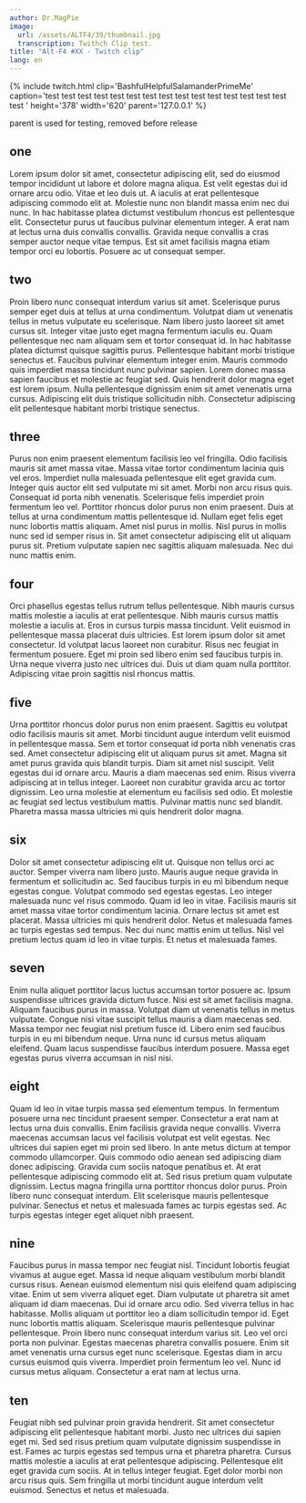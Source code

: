 ```yaml
---
author: Dr.MagPie
image:
  url: /assets/ALTF4/39/thumbnail.jpg
  transcription: Twithch Clip test.
title: "Alt-F4 #XX - Twitch clip"
lang: en
---
```


{% include twitch.html clip='BashfulHelpfulSalamanderPrimeMe' caption='test test test test test test test test test test test test test test test test ' height='378' width='620' parent='127.0.0.1' %}

parent is used for testing, removed before release

## one

Lorem ipsum dolor sit amet, consectetur adipiscing elit, sed do eiusmod tempor incididunt ut labore et dolore magna aliqua. Est velit egestas dui id ornare arcu odio. Vitae et leo duis ut. A iaculis at erat pellentesque adipiscing commodo elit at. Molestie nunc non blandit massa enim nec dui nunc. In hac habitasse platea dictumst vestibulum rhoncus est pellentesque elit. Consectetur purus ut faucibus pulvinar elementum integer. A erat nam at lectus urna duis convallis convallis. Gravida neque convallis a cras semper auctor neque vitae tempus. Est sit amet facilisis magna etiam tempor orci eu lobortis. Posuere ac ut consequat semper.

## two

Proin libero nunc consequat interdum varius sit amet. Scelerisque purus semper eget duis at tellus at urna condimentum. Volutpat diam ut venenatis tellus in metus vulputate eu scelerisque. Nam libero justo laoreet sit amet cursus sit. Integer vitae justo eget magna fermentum iaculis eu. Quam pellentesque nec nam aliquam sem et tortor consequat id. In hac habitasse platea dictumst quisque sagittis purus. Pellentesque habitant morbi tristique senectus et. Faucibus pulvinar elementum integer enim. Mauris commodo quis imperdiet massa tincidunt nunc pulvinar sapien. Lorem donec massa sapien faucibus et molestie ac feugiat sed. Quis hendrerit dolor magna eget est lorem ipsum. Nulla pellentesque dignissim enim sit amet venenatis urna cursus. Adipiscing elit duis tristique sollicitudin nibh. Consectetur adipiscing elit pellentesque habitant morbi tristique senectus.

## three

Purus non enim praesent elementum facilisis leo vel fringilla. Odio facilisis mauris sit amet massa vitae. Massa vitae tortor condimentum lacinia quis vel eros. Imperdiet nulla malesuada pellentesque elit eget gravida cum. Integer quis auctor elit sed vulputate mi sit amet. Morbi non arcu risus quis. Consequat id porta nibh venenatis. Scelerisque felis imperdiet proin fermentum leo vel. Porttitor rhoncus dolor purus non enim praesent. Duis at tellus at urna condimentum mattis pellentesque id. Nullam eget felis eget nunc lobortis mattis aliquam. Amet nisl purus in mollis. Nisl purus in mollis nunc sed id semper risus in. Sit amet consectetur adipiscing elit ut aliquam purus sit. Pretium vulputate sapien nec sagittis aliquam malesuada. Nec dui nunc mattis enim.

## four

Orci phasellus egestas tellus rutrum tellus pellentesque. Nibh mauris cursus mattis molestie a iaculis at erat pellentesque. Nibh mauris cursus mattis molestie a iaculis at. Eros in cursus turpis massa tincidunt. Velit euismod in pellentesque massa placerat duis ultricies. Est lorem ipsum dolor sit amet consectetur. Id volutpat lacus laoreet non curabitur. Risus nec feugiat in fermentum posuere. Eget mi proin sed libero enim sed faucibus turpis in. Urna neque viverra justo nec ultrices dui. Duis ut diam quam nulla porttitor. Adipiscing vitae proin sagittis nisl rhoncus mattis.

## five

Urna porttitor rhoncus dolor purus non enim praesent. Sagittis eu volutpat odio facilisis mauris sit amet. Morbi tincidunt augue interdum velit euismod in pellentesque massa. Sem et tortor consequat id porta nibh venenatis cras sed. Amet consectetur adipiscing elit ut aliquam purus sit amet. Magna sit amet purus gravida quis blandit turpis. Diam sit amet nisl suscipit. Velit egestas dui id ornare arcu. Mauris a diam maecenas sed enim. Risus viverra adipiscing at in tellus integer. Laoreet non curabitur gravida arcu ac tortor dignissim. Leo urna molestie at elementum eu facilisis sed odio. Et molestie ac feugiat sed lectus vestibulum mattis. Pulvinar mattis nunc sed blandit. Pharetra massa massa ultricies mi quis hendrerit dolor magna.

## six

Dolor sit amet consectetur adipiscing elit ut. Quisque non tellus orci ac auctor. Semper viverra nam libero justo. Mauris augue neque gravida in fermentum et sollicitudin ac. Sed faucibus turpis in eu mi bibendum neque egestas congue. Volutpat commodo sed egestas egestas. Leo integer malesuada nunc vel risus commodo. Quam id leo in vitae. Facilisis mauris sit amet massa vitae tortor condimentum lacinia. Ornare lectus sit amet est placerat. Massa ultricies mi quis hendrerit dolor. Netus et malesuada fames ac turpis egestas sed tempus. Nec dui nunc mattis enim ut tellus. Nisl vel pretium lectus quam id leo in vitae turpis. Et netus et malesuada fames.

## seven

Enim nulla aliquet porttitor lacus luctus accumsan tortor posuere ac. Ipsum suspendisse ultrices gravida dictum fusce. Nisi est sit amet facilisis magna. Aliquam faucibus purus in massa. Volutpat diam ut venenatis tellus in metus vulputate. Congue nisi vitae suscipit tellus mauris a diam maecenas sed. Massa tempor nec feugiat nisl pretium fusce id. Libero enim sed faucibus turpis in eu mi bibendum neque. Urna nunc id cursus metus aliquam eleifend. Quam lacus suspendisse faucibus interdum posuere. Massa eget egestas purus viverra accumsan in nisl nisi.

## eight

Quam id leo in vitae turpis massa sed elementum tempus. In fermentum posuere urna nec tincidunt praesent semper. Consectetur a erat nam at lectus urna duis convallis. Enim facilisis gravida neque convallis. Viverra maecenas accumsan lacus vel facilisis volutpat est velit egestas. Nec ultrices dui sapien eget mi proin sed libero. In ante metus dictum at tempor commodo ullamcorper. Quis commodo odio aenean sed adipiscing diam donec adipiscing. Gravida cum sociis natoque penatibus et. At erat pellentesque adipiscing commodo elit at. Sed risus pretium quam vulputate dignissim. Lectus magna fringilla urna porttitor rhoncus dolor purus. Proin libero nunc consequat interdum. Elit scelerisque mauris pellentesque pulvinar. Senectus et netus et malesuada fames ac turpis egestas sed. Ac turpis egestas integer eget aliquet nibh praesent.

## nine

Faucibus purus in massa tempor nec feugiat nisl. Tincidunt lobortis feugiat vivamus at augue eget. Massa id neque aliquam vestibulum morbi blandit cursus risus. Aenean euismod elementum nisi quis eleifend quam adipiscing vitae. Enim ut sem viverra aliquet eget. Diam vulputate ut pharetra sit amet aliquam id diam maecenas. Dui id ornare arcu odio. Sed viverra tellus in hac habitasse. Mollis aliquam ut porttitor leo a diam sollicitudin tempor id. Eget nunc lobortis mattis aliquam. Scelerisque mauris pellentesque pulvinar pellentesque. Proin libero nunc consequat interdum varius sit. Leo vel orci porta non pulvinar. Egestas maecenas pharetra convallis posuere. Enim sit amet venenatis urna cursus eget nunc scelerisque. Egestas diam in arcu cursus euismod quis viverra. Imperdiet proin fermentum leo vel. Nunc id cursus metus aliquam. Consectetur a erat nam at lectus urna.

## ten

Feugiat nibh sed pulvinar proin gravida hendrerit. Sit amet consectetur adipiscing elit pellentesque habitant morbi. Justo nec ultrices dui sapien eget mi. Sed sed risus pretium quam vulputate dignissim suspendisse in est. Fames ac turpis egestas sed tempus urna et pharetra pharetra. Cursus mattis molestie a iaculis at erat pellentesque adipiscing. Pellentesque elit eget gravida cum sociis. At in tellus integer feugiat. Eget dolor morbi non arcu risus quis. Sem fringilla ut morbi tincidunt augue interdum velit euismod. Senectus et netus et malesuada.
